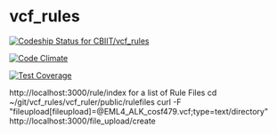 # vcf_rules

[ ![Codeship Status for CBIIT/vcf_rules](https://codeship.com/projects/90adf210-f295-0132-0361-7ec9b9682570/status?branch=master)](https://codeship.com/projects/85203)

[![Code Climate](https://codeclimate.com/github/CBIIT/vcf_rules/badges/gpa.svg)](https://codeclimate.com/github/CBIIT/vcf_rules)

[![Test Coverage](https://codeclimate.com/github/CBIIT/vcf_rules/badges/coverage.svg)](https://codeclimate.com/github/CBIIT/vcf_rules/coverage)

http://localhost:3000/rule/index for a list of Rule Files
cd ~/git/vcf_rules/vcf_ruler/public/rulefiles
curl -F "fileupload[fileupload]=@EML4_ALK_cosf479.vcf;type=text/directory" http://localhost:3000/file_upload/create
